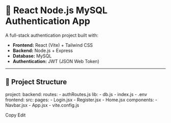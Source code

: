 # 🔐 React Node.js MySQL Authentication App

A full-stack authentication project built with:

- **Frontend:** React (Vite) + Tailwind CSS  
- **Backend:** Node.js + Express  
- **Database:** MySQL  
- **Authentication:** JWT (JSON Web Token)

---

## 📁 Project Structure

project:
  backend:
    routes:
      - authRoutes.js
    lib:
      - db.js
    - index.js
    - .env
  frontend:
    src:
      pages:
        - Login.jsx
        - Register.jsx
        - Home.jsx
      components:
        - Navbar.jsx
      - App.jsx
    - vite.config.js

Copy
Edit
